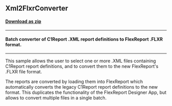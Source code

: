 ## Xml2FlxrConverter
#### [Download as zip](https://grapecity.github.io/DownGit/#/home?url=https://github.com/GrapeCity/ComponentOne-WinForms-Samples/tree/master/NetFramework\FlexReport\CS\Xml2FlxrConverter)
____
#### Batch converter of C1Report .XML report definitions to FlexReport .FLXR format.
____
This sample allows the user to select one or more .XML files containing C1Report report definitions, and to convert them to the new FlexReport's .FLXR file format. 

The reports are converted by loading them into FlexReport which automatically converts the legacy C1Report report definitions to the new format. This duplicates the functionality of the FlexReport Designer App, but allows to convert multiple files in a single batch. 